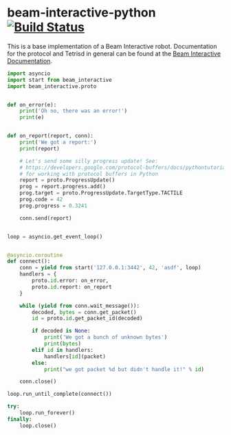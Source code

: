 # beam-interactive-python [![Build Status](https://travis-ci.org/WatchBeam/beam-interactive-python.svg)](https://travis-ci.org/WatchBeam/beam-interactive-python)


This is a base implementation of a Beam Interactive robot. Documentation for the protocol and Tetrisd in general can be found at the [Beam Interactive Documentation](http://watchbeam.github.io/beam-interactive-node/).

```python
import asyncio
import start from beam_interactive
import beam_interactive.proto


def on_error(e):
    print('Oh no, there was an error!')
    print(e)


def on_report(report, conn):
    print('We got a report:')
    print(report)

    # Let's send some silly progress update! See:
    # https://developers.google.com/protocol-buffers/docs/pythontutorial
    # for working with protocol buffers in Python
    report = proto.ProgressUpdate()
    prog = report.progress.add()
    prog.target = proto.ProgressUpdate.TargetType.TACTILE
    prog.code = 42
    prog.progress = 0.3241

    conn.send(report)


loop = asyncio.get_event_loop()


@asyncio.coroutine
def connect():
    conn = yield from start('127.0.0.1:3442', 42, 'asdf', loop)
    handlers = {
        proto.id.error: on_error,
        proto.id.report: on_report
    }

    while (yield from conn.wait_message()):
        decoded, bytes = conn.get_packet()
        id = proto.id.get_packet_id(decoded)

        if decoded is None:
            print('We got a bunch of unknown bytes')
            print(bytes)
        elif id in handlers:
            handlers[id](packet)
        else:
            print("we got packet %d but didn't handle it!" % id)

    conn.close()

loop.run_until_complete(connect())

try:
    loop.run_forever()
finally:
    loop.close()

```
